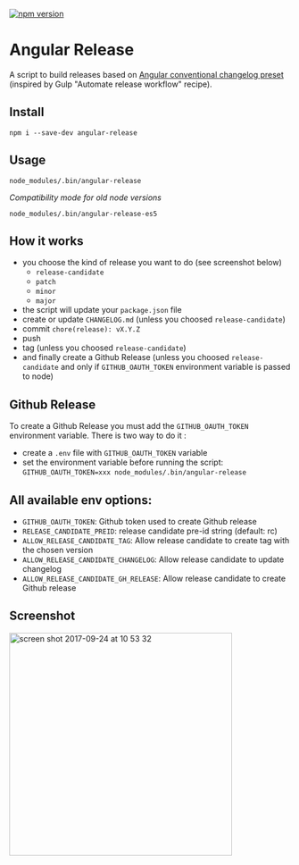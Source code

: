 [<img alt="npm version" src="https://img.shields.io/npm/v/angular-release.svg"/>](https://www.npmjs.com/package/angular-release)

# Angular Release

A script to build releases based on [Angular conventional changelog preset](https://github.com/conventional-changelog/conventional-changelog/blob/master/packages/conventional-changelog-angular/convention.md) (inspired by Gulp "Automate release workflow" recipe).

## Install

```
npm i --save-dev angular-release
```

## Usage

```
node_modules/.bin/angular-release
```

*Compatibility mode for old node versions*

```
node_modules/.bin/angular-release-es5
```

## How it works

- you choose the kind of release you want to do (see screenshot below)
  - `release-candidate`
  - `patch`
  - `minor`
  - `major`
- the script will update your `package.json` file
- create or update `CHANGELOG.md` (unless you choosed `release-candidate`)
- commit `chore(release): vX.Y.Z`
- push
- tag (unless you choosed `release-candidate`)
- and finally create a Github Release (unless you choosed `release-candidate` and only if `GITHUB_OAUTH_TOKEN` environment variable is passed to node)

## Github Release

To create a Github Release you must add the `GITHUB_OAUTH_TOKEN` environment variable. There is two way to do it :
- create a `.env` file with `GITHUB_OAUTH_TOKEN` variable
- set the environment variable before running the script: `GITHUB_OAUTH_TOKEN=xxx node_modules/.bin/angular-release`


## All available env options:

- `GITHUB_OAUTH_TOKEN`: Github token used to create Github release
- `RELEASE_CANDIDATE_PREID`: release candidate pre-id string (default: rc)
- `ALLOW_RELEASE_CANDIDATE_TAG`: Allow release candidate to create tag with the chosen version
- `ALLOW_RELEASE_CANDIDATE_CHANGELOG`: Allow release candidate to update changelog
- `ALLOW_RELEASE_CANDIDATE_GH_RELEASE`: Allow release candidate to create Github release

## Screenshot

<img width="399" alt="screen shot 2017-09-24 at 10 53 32" src="https://user-images.githubusercontent.com/204520/30780963-d6494e6e-a116-11e7-9a5d-c037145033c8.png">
